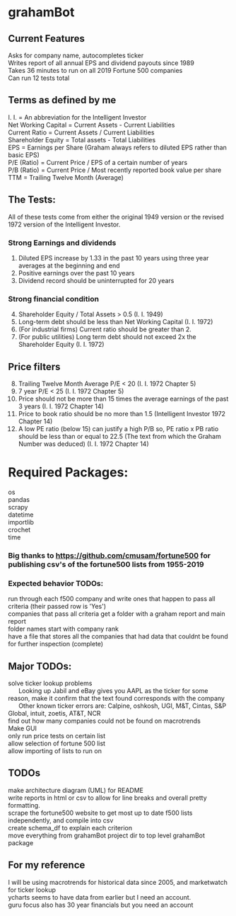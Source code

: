 # grahamBot
## Current Features
Asks for company name, autocompletes ticker<br>
Writes report of all annual EPS and dividend payouts since 1989 <br>
Takes 36 minutes to run on all 2019 Fortune 500 companies<br>
Can run 12 tests total<br>

## Terms as defined by me
I. I. = An abbreviation for the Intelligent Investor<br>
Net Working Capital = Current Assets - Current Liabilities<br>
Current Ratio = Current Assets / Current Liabilities<br>
Shareholder Equity = Total assets - Total Liabilities<br>
EPS = Earnings per Share (Graham always refers to diluted EPS rather than basic EPS)<br>
P/E (Ratio) = Current Price / EPS of a certain number of years<br>
P/B (Ratio) = Current Price / Most recently reported book value per share<br>
TTM = Trailing Twelve Month (Average)<br>

## The Tests:
All of these tests come from either the original 1949 version or the revised 1972 version of the Intelligent Investor.
### Strong Earnings and dividends
1. Diluted EPS increase by 1.33 in the past 10 years using three year averages at the beginning and end
2. Positive earnings over the past 10 years
3. Dividend record should be uninterrupted for 20 years 
### Strong financial condition
4. Shareholder Equity / Total Assets > 0.5 (I. I. 1949)
5. Long-term debt should be less than Net Working Capital (I. I. 1972)
6. (For industrial firms) Current ratio should be greater than 2.
7. (For public utilities) Long term debt should not exceed 2x the Shareholder Equity (I. I. 1972)
## Price filters
8. Trailing Twelve Month Average P/E < 20 (I. I. 1972 Chapter 5)
9. 7 year P/E < 25 (I. I. 1972 Chapter 5)<br>
10. Price should not be more than 15 times the average earnings of the past 3 years (I. I. 1972 Chapter 14)
11. Price to book ratio should be no more than 1.5 (Intelligent Investor 1972 Chapter 14)
12. A low PE ratio (below 15) can justify a high P/B so, PE ratio x PB ratio should be less than or equal to 22.5 (The text from which the Graham Number was deduced) (I. I. 1972 Chapter 14)

# Required Packages:
os<br>
pandas<br>
scrapy<br>
datetime<br>
importlib<br>
crochet <br>
time<br>

### Big thanks to https://github.com/cmusam/fortune500 for publishing csv's of the fortune500 lists from 1955-2019

### Expected behavior TODOs: 
run through each f500 company and write ones that happen to pass all criteria (their passed row is 'Yes')<br>
companies that pass all criteria get a folder with a graham report and main report <br>
folder names start with company rank <br>
have a file that stores all the companies that had data that couldnt be found for further inspection (complete)<br>

## Major TODOs: 
solve ticker lookup problems<br>
&nbsp;&nbsp;&nbsp;&nbsp;&nbsp;&nbsp;Looking up Jabil and eBay gives you AAPL as the ticker for some reason, make it confirm that the text found corresponds with the company<br>
&nbsp;&nbsp;&nbsp;&nbsp;&nbsp;&nbsp;Other known ticker errors are: Calpine, oshkosh, UGI, M&T, Cintas, S&P Global, intuit, zoetis, AT&T, NCR <br>
find out how many companies could not be found on macrotrends<br>
Make GUI <br>
only run price tests on certain list<br>
allow selection of fortune 500 list<br>
allow importing of lists to run on<br>

## TODOs
make architecture diagram (UML) for README<br>
write reports in html or csv to allow for line breaks and overall pretty formatting.<br>
scrape the fortune500 website to get most up to date f500 lists independently, and compile into csv<br>
create schema_df to explain each criterion<br>
move everything from grahamBot project dir to top level grahamBot package<br>

## For my reference
I will be using macrotrends for historical data since 2005, and marketwatch for ticker lookup <br>
ycharts seems to have data from earlier but I need an account. <br/>
guru focus also has 30 year financials but you need an account <br/>

